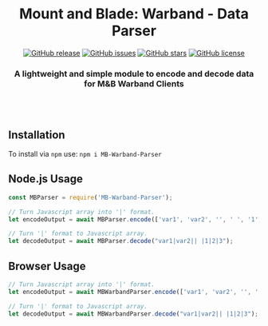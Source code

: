 <div align="center">

# Mount and Blade: Warband - Data Parser

[![GitHub release](https://img.shields.io/github/release/Thomas-Smyth/MB-Warband-Parser.svg)](https://github.com/Thomas-Smyth/MB-Warband-Parser/releases)
[![GitHub issues](https://img.shields.io/github/issues/Thomas-Smyth/MB-Warband-Parser.svg)](https://github.com/Thomas-Smyth/MB-Warband-Parser/issues)
[![GitHub stars](https://img.shields.io/github/stars/Thomas-Smyth/MB-Warband-Parser.svg)](https://github.com/Thomas-Smyth/MB-Warband-Parser/stargazers)
[![GitHub license](https://img.shields.io/github/license/Thomas-Smyth/MB-Warband-Parser.svg)](https://github.com/Thomas-Smyth/MB-Warband-Parser)

### A lightweight and simple module to encode and decode data for M&B Warband Clients

<br><br>

</div>

## Installation
To install via `npm` use:
`npm i MB-Warband-Parser`

## Node.js Usage
```js
const MBParser = require('MB-Warband-Parser');

// Turn Javascript array into '|' format.
let encodeOutput = await MBParser.encode(['var1', 'var2', '', ' ', '1', '2', '3']);

// Turn '|' format to Javascript array.
let decodeOutput = await MBParser.decode("var1|var2|| |1|2|3");
```

## Browser Usage
```js
// Turn Javascript array into '|' format.
let encodeOutput = await MBWarbandParser.encode(['var1', 'var2', '', ' ', '1', '2', '3']);

// Turn '|' format to Javascript array.
let decodeOutput = await MBWarbandParser.decode("var1|var2|| |1|2|3");
```
